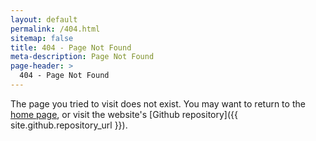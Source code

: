 ```yaml
---
layout: default
permalink: /404.html
sitemap: false
title: 404 - Page Not Found
meta-description: Page Not Found
page-header: >
  404 - Page Not Found
---
```


The page you tried to visit does not exist. You may want to return to the [home page](/), or visit the website's [Github repository]({{ site.github.repository_url }}).
